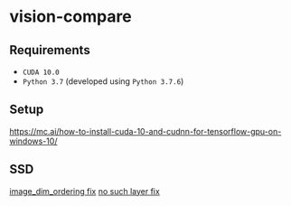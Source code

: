 # vision-compare

## Requirements

- `CUDA 10.0`
- `Python 3.7` (developed using `Python 3.7.6`)

## Setup

https://mc.ai/how-to-install-cuda-10-and-cudnn-for-tensorflow-gpu-on-windows-10/

## SSD

[image_dim_ordering fix](https://github.com/tanakataiki/ssd_kerasV2/issues/30)
[no such layer fix](https://github.com/tanakataiki/ssd_kerasV2/issues/27)
